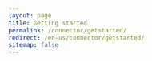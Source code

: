 ```yaml
---
layout: page
title: Getting started
permalink: /connector/getstarted/
redirect: /en-us/connector/getstarted/
sitemap: false
---
```

